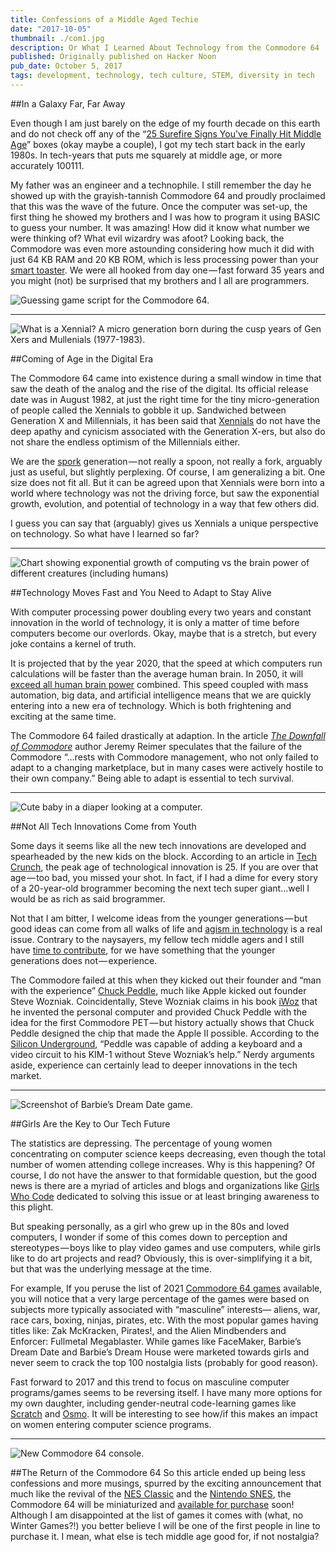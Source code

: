 ```yaml
---
title: Confessions of a Middle Aged Techie
date: "2017-10-05"
thumbnail: ./com1.jpg
description: Or What I Learned About Technology from the Commodore 64
published: Originally published on Hacker Noon
pub_date: October 5, 2017
tags: development, technology, tech culture, STEM, diversity in tech
---
```


##In a Galaxy Far, Far Away

Even though I am just barely on the edge of my fourth decade on this earth and do not check off any of the “<a href="http://www.huffingtonpost.com/2014/05/01/signs-of-middle-age_n_5234201.html" target="_blank" rel="noopener noreferrer">25 Surefire Signs You’ve Finally Hit Middle Age</a>” boxes (okay maybe a couple), I got my tech start back in the early 1980s. In tech-years that puts me squarely at middle age, or more accurately 100111.

My father was an engineer and a technophile. I still remember the day he showed up with the grayish-tannish Commodore 64 and proudly proclaimed that this was the wave of the future. Once the computer was set-up, the first thing he showed my brothers and I was how to program it using BASIC to guess your number. It was amazing! How did it know what number we were thinking of? What evil wizardry was afoot? Looking back, the Commodore was even more astounding considering how much it did with just 64 KB RAM and 20 KB ROM, which is less processing power than your <a href="https://www.engadget.com/2017/01/04/griffin-connects-your-toast-to-your-phone/" target="_blank" rel="noopener noreferrer">smart toaster</a>. We were all hooked from day one — fast forward 35 years and you might (not) be surprised that my brothers and I all are programmers.

<div class="kg-card kg-image-card kg-width-medium">

![Guessing game script for the Commodore 64.](./com.png "One of the first BASIC programming script I entered into the Commodore 64. Nerdy memories :)")

</div>

<hr>
<div class="kg-card kg-image-card kg-width-medium">

![What is a Xennial? A micro generation born during the cusp years of Gen Xers and Mullenials (1977-1983).](./com2.jpg)

</div>

##Coming of Age in the Digital Era

The Commodore 64 came into existence during a small window in time that saw the death of the analog and the rise of the digital. Its official release date was in August 1982, at just the right time for the tiny micro-generation of people called the Xennials to gobble it up. Sandwiched between Generation X and Millennials, it has been said that <a href="http://www.dailymail.co.uk/femail/article-4630930/Xennials-new-generation-born-1977-1983.html" target="_blank" rel="noopener noreferrer">Xennials</a> do not have the deep apathy and cynicism associated with the Generation X-ers, but also do not share the endless optimism of the Millennials either.

We are the <a href="https://en.wikipedia.org/wiki/Spork" target="_blank" rel="noopener noreferrer">spork</a> generation — not really a spoon, not really a fork, arguably just as useful, but slightly perplexing. Of course, I am generalizing a bit. One size does not fit all. But it can be agreed upon that Xennials were born into a world where technology was not the driving force, but saw the exponential growth, evolution, and potential of technology in a way that few others did.

I guess you can say that (arguably) gives us Xennials a unique perspective on technology. So what have I learned so far?

<hr>
<div class="kg-card kg-image-card kg-width-medium">

![Chart showing exponential growth of computing vs the brain power of different creatures (including humans)](./com3.jpg)

</div>

##Technology Moves Fast and You Need to Adapt to Stay Alive

With computer processing power doubling every two years and constant innovation in the world of technology, it is only a matter of time before computers become our overlords. Okay, maybe that is a stretch, but every joke contains a kernel of truth.

It is projected that by the year 2020, that the speed at which computers run calculations will be faster than the average human brain. In 2050, it will <a href="https://www.linkedin.com/pulse/technology-evolving-faster-than-our-ability-adapt-chris-hooper/" target="_blank" rel="noopener noreferrer">exceed all human brain power</a> combined. This speed coupled with mass automation, big data, and artificial intelligence means that we are quickly entering into a new era of technology. Which is both frightening and exciting at the same time.

The Commodore 64 failed drastically at adaption. In the article <a href="https://arstechnica.com/gaming/2017/01/a-history-of-the-amiga-part-10-the-downfall-of-commodore/" target="_blank" rel="noopener noreferrer"><em>The Downfall of Commodore</em></a> author Jeremy Reimer speculates that the failure of the Commodore “…rests with Commodore management, who not only failed to adapt to a changing marketplace, but in many cases were actively hostile to their own company.” Being able to adapt is essential to tech survival.

<hr>
<div class="kg-card kg-image-card kg-width-medium">

![Cute baby in a diaper looking at a computer.](./com4.jpg "Even babies can write code.")

</div>

##Not All Tech Innovations Come from Youth

Some days it seems like all the new tech innovations are developed and spearheaded by the new kids on the block. According to an article in <a href="https://techcrunch.com/2011/04/30/internet-entrepreneurs-are-like-professional-athletes-they-peak-around-25/" target="_blank" rel="noopener noreferrer">Tech Crunch</a>, the peak age of technological innovation is 25. If you are over that age — too bad, you missed your shot. In fact, if I had a dime for every story of a 20-year-old brogrammer becoming the next tech super giant…well I would be as rich as said brogrammer.

Not that I am bitter, I welcome ideas from the younger generations — but good ideas can come from all walks of life and <a href="https://www.fastcompany.com/3051030/is-27-the-tech-worlds-new-middle-age" target="_blank" rel="noopener noreferrer">agism in technology</a> is a real issue. Contrary to the naysayers, my fellow tech middle agers and I still have <a href="https://www.washingtonpost.com/national/on-innovations/the-case-for-old-entrepreneurs/2011/12/02/gIQAulJ3KO_story.html" target="_blank" rel="noopener noreferrer">time to contribute</a>, for we have something that the younger generations does not — experience.

The Commodore failed at this when they kicked out their founder and “man with the experience” <a href="https://en.wikipedia.org/wiki/Chuck_Peddle" target="_blank" rel="noopener noreferrer">Chuck Peddle</a>, much like Apple kicked out founder Steve Wozniak. Coincidentally, Steve Wozniak claims in his book <a href="https://www.amazon.com/iWoz-Computer-Invented-Personal-Co-Founded/dp/0393330435" target="_blank" rel="noopener noreferrer">iWoz</a> that he invented the personal computer and provided Chuck Peddle with the idea for the first Commodore PET — but history actually shows that Chuck Peddle designed the chip that made the Apple II possible. According to the <a href="https://dfarq.homeip.net/steve-jobs-and-the-commodore-pet/" target="_blank" rel="noopener noreferrer">Silicon Underground</a>, “Peddle was capable of adding a keyboard and a video circuit to his KIM-1 without Steve Wozniak’s help.” Nerdy arguments aside, experience can certainly lead to deeper innovations in the tech market.

<hr>
<div class="kg-card kg-image-card kg-width-medium">

![Screenshot of Barbie’s Dream Date game.](./com5.png "I hate to admit how much time I spent playing Barbie’s Dream Date on my Commodore.")

</div>

##Girls Are the Key to Our Tech Future

The statistics are depressing. The percentage of young women concentrating on computer science keeps decreasing, even though the total number of women attending college increases. Why is this happening? Of course, I do not have the answer to that formidable question, but the good news is there are a myriad of articles and blogs and organizations like <a href="https://girlswhocode.com/" data-href="https://girlswhocode.com/" target="_blank" rel="noopener noreferrer">Girls Who Code</a> dedicated to solving this issue or at least bringing awareness to this plight.

But speaking personally, as a girl who grew up in the 80s and loved computers, I wonder if some of this comes down to perception and stereotypes — boys like to play video games and use computers, while girls like to do art projects and read? Obviously, this is over-simplifying it a bit, but that was the underlying message at the time.

For example, If you peruse the list of 2021 <a href="https://en.wikipedia.org/wiki/List_of_Commodore_64_games" target="_blank" rel="noopener noreferrer">Commodore 64 games</a> available, you will notice that a very large percentage of the games were based on subjects more typically associated with “masculine” interests— aliens, war, race cars, boxing, ninjas, pirates, etc. With the most popular games having titles like: Zak McKracken, Pirates!, and the Alien Mindbenders and Enforcer: Fullmetal Megablaster. While games like FaceMaker, Barbie’s Dream Date and Barbie’s Dream House were marketed towards girls and never seem to crack the top 100 nostalgia lists (probably for good reason).

Fast forward to 2017 and this trend to focus on masculine computer programs/games seems to be reversing itself. I have many more options for my own daughter, including gender-neutral code-learning games like <a href="https://scratch.mit.edu/" target="_blank" rel="noopener noreferrer">Scratch</a> and <a href="https://www.playosmo.com/en/" target="_blank" rel="noopener noreferrer">Osmo</a>. It will be interesting to see how/if this makes an impact on women entering computer science programs.

<hr>
<div class="kg-card kg-image-card kg-width-medium">

![New Commodore 64 console.](./com6.png "Why don't I own this yet?!")

</div>

##The Return of the Commodore 64
So this article ended up being less confessions and more musings, spurred by the exciting announcement that much like the revival of the <a href="https://www.fatherly.com/gear/video-games-gear/the-nintendo-classic-is-finally-coming-back-to-stores/" target="_blank" rel="noopener noreferrer">NES Classic</a> and the <a href="https://www.fatherly.com/gear/nintendos-super-nes-classic-finally-hits-stores-tonight-at-midnight/" target="_blank" rel="noopener noreferrer">Nintendo SNES</a>, the Commodore 64 will be miniaturized and <a href="https://thec64.com/" target="_blank" rel="noopener noreferrer">available for purchase</a> soon! Although I am disappointed at the list of games it comes with (what, no Winter Games?!) you better believe I will be one of the first people in line to purchase it. I mean, what else is tech middle age good for, if not nostalgia?
